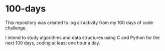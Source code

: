 # 100-days
This repository was created to log all activity from my 100 days of code challenge.

I intend to study algorithms and data structures using C and Python for the next 100 days, coding at least one hour a day.
